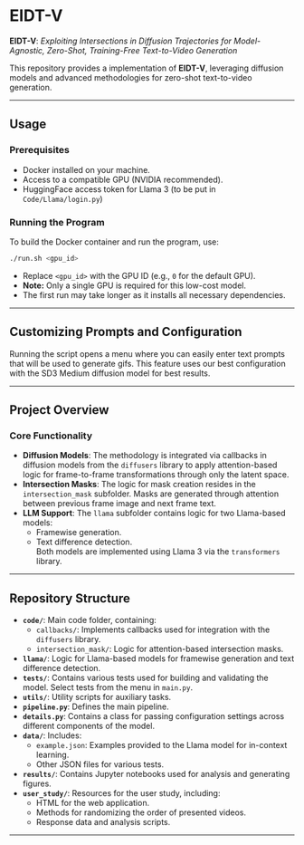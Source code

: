 # EIDT-V

**EIDT-V**: *Exploiting Intersections in Diffusion Trajectories for Model-Agnostic, Zero-Shot, Training-Free Text-to-Video Generation*

This repository provides a implementation of **EIDT-V**, leveraging diffusion models and advanced methodologies for zero-shot text-to-video generation.

---
## Usage

### Prerequisites

- Docker installed on your machine.
- Access to a compatible GPU (NVIDIA recommended).
- HuggingFace access token for Llama 3 (to be put in `Code/Llama/login.py`)

### Running the Program

To build the Docker container and run the program, use:

```bash
./run.sh <gpu_id>
```

- Replace `<gpu_id>` with the GPU ID (e.g., `0` for the default GPU).
- **Note:** Only a single GPU is required for this low-cost model.
- The first run may take longer as it installs all necessary dependencies.

---

## Customizing Prompts and Configuration

Running the script opens a menu where you can easily enter text prompts that will be used to generate gifs. This feature uses our best configuration with the SD3 Medium diffusion model for best results.

---

## Project Overview

### Core Functionality

- **Diffusion Models**: The methodology is integrated via callbacks in diffusion models from the `diffusers` library to apply attention-based logic for frame-to-frame transformations through only the latent space.
- **Intersection Masks**: The logic for mask creation resides in the `intersection_mask` subfolder. Masks are generated through attention between previous frame image and next frame text.
- **LLM Support**: The `llama` subfolder contains logic for two Llama-based models:
  - Framewise generation.
  - Text difference detection.  
  Both models are implemented using Llama 3 via the `transformers` library.

---

## Repository Structure

- **`code/`**: Main code folder, containing:
  - `callbacks/`: Implements callbacks used for integration with the `diffusers` library.
  - `intersection_mask/`: Logic for attention-based intersection masks.
- **`llama/`**: Logic for Llama-based models for framewise generation and text difference detection.
- **`tests/`**: Contains various tests used for building and validating the model. Select tests from the menu in `main.py`.
- **`utils/`**: Utility scripts for auxiliary tasks.
- **`pipeline.py`**: Defines the main pipeline.
- **`details.py`**: Contains a class for passing configuration settings across different components of the model.
- **`data/`**: Includes:
  - `example.json`: Examples provided to the Llama model for in-context learning.
  - Other JSON files for various tests.
- **`results/`**: Contains Jupyter notebooks used for analysis and generating figures.
- **`user_study/`**: Resources for the user study, including:
  - HTML for the web application.
  - Methods for randomizing the order of presented videos.
  - Response data and analysis scripts.

---
